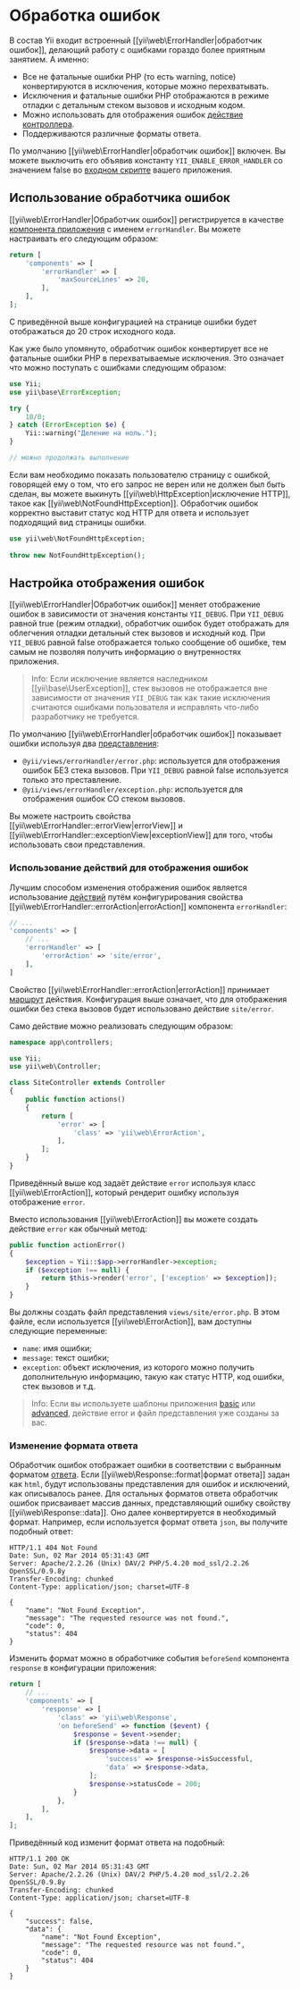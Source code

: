 Обработка ошибок
================

В состав Yii входит встроенный [[yii\web\ErrorHandler|обработчик ошибок]], делающий работу с ошибками гораздо более
приятным занятием. А именно:

* Все не фатальные ошибки PHP (то есть warning, notice) конвертируются в исключения, которые можно перехватывать.
* Исключения и фатальные ошибки PHP отображаются в режиме отладки с детальным стеком вызовов и исходным кодом.
* Можно использовать для отображения ошибок [действие контроллера](structure-controllers.md#Действия-).
* Поддерживаются различные форматы ответа.

По умолчанию [[yii\web\ErrorHandler|обработчик ошибок]] включен. Вы можете выключить его объявив константу
`YII_ENABLE_ERROR_HANDLER` со значением false во [входном скрипте](structure-entry-scripts.md) вашего приложения.


## Использование обработчика ошибок <span id="using-error-handler"></span>

[[yii\web\ErrorHandler|Обработчик ошибок]] регистрируется в качестве [компонента приложения](structure-application-components.md)
с именем `errorHandler`. Вы можете настраивать его следующим образом:

```php
return [
    'components' => [
        'errorHandler' => [
            'maxSourceLines' => 20,
        ],
    ],
];
```

С приведённой выше конфигурацией на странице ошибки будет отображаться до 20 строк исходного кода.

Как уже было упомянуто, обработчик ошибок конвертирует все не фатальные ошибки PHP в перехватываемые исключения.
Это означает что можно поступать с ошибками следующим образом:

```php
use Yii;
use yii\base\ErrorException;

try {
    10/0;
} catch (ErrorException $e) {
    Yii::warning("Деление на ноль.");
}

// можно продолжать выполнение
```

Если вам необходимо показать пользователю страницу с ошибкой, говорящей ему о том, что его запрос не верен или не
должен был быть сделан, вы можете выкинуть [[yii\web\HttpException|исключение HTTP]], такое как 
[[yii\web\NotFoundHttpException]]. Обработчик ошибок корректно выставит статус код HTTP для ответа и использует
подходящий вид страницы ошибки.

```php
use yii\web\NotFoundHttpException;
 
throw new NotFoundHttpException();
```

## Настройка отображения ошибок <span id="customizing-error-display"></span>

[[yii\web\ErrorHandler|Обработчик ошибок]] меняет отображение ошибок в зависимости от значения константы `YII_DEBUG`.
При `YII_DEBUG` равной true (режим отладки), обработчик ошибок будет отображать для облегчения отладки детальный стек
вызовов и исходный код. При `YII_DEBUG` равной false отображается только сообщение об ошибке, тем самым не позволяя
получить информацию о внутренностях приложения.

> Info: Если исключение является наследником [[yii\base\UserException]], стек вызовов не отображается вне
  зависимости от значения `YII_DEBUG` так как такие исключения считаются ошибками пользователя и исправлять что-либо
  разработчику не требуется.

По умолчанию [[yii\web\ErrorHandler|обработчик ошибок]] показывает ошибки используя два [представления](structure-views.md):

* `@yii/views/errorHandler/error.php`: используется для отображения ошибок БЕЗ стека вызовов.
  При `YII_DEBUG` равной false используется только это преставление.
* `@yii/views/errorHandler/exception.php`: используется для отображения ошибок СО стеком вызовов.
 
Вы можете настроить свойства [[yii\web\ErrorHandler::errorView|errorView]] и [[yii\web\ErrorHandler::exceptionView|exceptionView]]
для того, чтобы использовать свои представления.
  
### Использование действий для отображения ошибок <span id="using-error-actions"></span>

Лучшим способом изменения отображения ошибок является использование [действий](structure-controllers.md) путём
конфигурирования свойства [[yii\web\ErrorHandler::errorAction|errorAction]] компонента `errorHandler`:

```php
// ...
'components' => [
    // ...
    'errorHandler' => [
        'errorAction' => 'site/error',
    ],
]
```

Свойство [[yii\web\ErrorHandler::errorAction|errorAction]] принимает [маршрут](structure-controllers.md#Маршруты-)
действия. Конфигурация выше означает, что для отображения ошибки без стека вызовов будет использовано действие `site/error`.

Само действие можно реализовать следующим образом:

```php
namespace app\controllers;

use Yii;
use yii\web\Controller;

class SiteController extends Controller
{
    public function actions()
    {
        return [
            'error' => [
                'class' => 'yii\web\ErrorAction',
            ],
        ];
    }
}
 ```
 
Приведённый выше код задаёт действие `error` используя класс [[yii\web\ErrorAction]], который рендерит ошибку используя
отображение `error`.

Вместо использования [[yii\web\ErrorAction]] вы можете создать действие `error` как обычный метод:
 

```php
public function actionError()
{
    $exception = Yii::$app->errorHandler->exception;
    if ($exception !== null) {
        return $this->render('error', ['exception' => $exception]);
    }
}
```

Вы должны создать файл представления `views/site/error.php`. В этом файле, если используется [[yii\web\ErrorAction]],
вам доступны следующие переменные:

* `name`: имя ошибки;
* `message`: текст ошибки;
* `exception`: объект исключения, из которого можно получить дополнительную информацию, такую как статус HTTP,
  код ошибки, стек вызовов и т.д.
 
> Info: Если вы используете шаблоны приложения [basic](start-installation.md) или [advanced](tutorial-advanced-app.md),
  действие error и файл представления уже созданы за вас.
  
### Изменение формата ответа <span id="error-format"></span>

Обработчик ошибок отображает ошибки в соответствии с выбранным форматом [ответа](runtime-responses.md).
Если [[yii\web\Response::format|формат ответа]] задан как `html`, будут использованы представления для ошибок и
исключений, как описывалось ранее. Для остальных форматов ответа обработчик ошибок присваивает массив данных,
представляющий ошибку свойству [[yii\web\Response::data]]. Оно далее конвертируется в необходимый формат. Например,
если используется формат ответа `json`, вы получите подобный ответ:

```
HTTP/1.1 404 Not Found
Date: Sun, 02 Mar 2014 05:31:43 GMT
Server: Apache/2.2.26 (Unix) DAV/2 PHP/5.4.20 mod_ssl/2.2.26 OpenSSL/0.9.8y
Transfer-Encoding: chunked
Content-Type: application/json; charset=UTF-8

{
    "name": "Not Found Exception",
    "message": "The requested resource was not found.",
    "code": 0,
    "status": 404
}
```

Изменить формат можно в обработчике события `beforeSend` компонента `response` в конфигурации приложения:

```php
return [
    // ...
    'components' => [
        'response' => [
            'class' => 'yii\web\Response',
            'on beforeSend' => function ($event) {
                $response = $event->sender;
                if ($response->data !== null) {
                    $response->data = [
                        'success' => $response->isSuccessful,
                        'data' => $response->data,
                    ];
                    $response->statusCode = 200;
                }
            },
        ],
    ],
];
```

Приведённый код изменит формат ответа на подобный:

```
HTTP/1.1 200 OK
Date: Sun, 02 Mar 2014 05:31:43 GMT
Server: Apache/2.2.26 (Unix) DAV/2 PHP/5.4.20 mod_ssl/2.2.26 OpenSSL/0.9.8y
Transfer-Encoding: chunked
Content-Type: application/json; charset=UTF-8

{
    "success": false,
    "data": {
        "name": "Not Found Exception",
        "message": "The requested resource was not found.",
        "code": 0,
        "status": 404
    }
}
```
